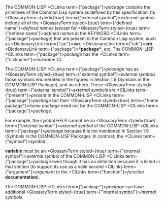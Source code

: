  



The COMMON-LISP <ClLinks  term={"package"}><i>package</i></ClLinks> contains the primitives of the Common Lisp system as defined by this specification. Its <GlossaryTerm styled={true} term={"external symbol"}><i>external symbols</i></GlossaryTerm> include all of the <GlossaryTerm styled={true} term={"defined name"}><i>defined names</i></GlossaryTerm> (except for <GlossaryTerm styled={true} term={"defined name"}><i>defined names</i></GlossaryTerm> in the KEYWORD <ClLinks  term={"package"}><i>package</i></ClLinks>) that are present in the Common Lisp system, such as <DictionaryLink  term={"car"}><b>car</b></DictionaryLink>, <DictionaryLink  term={"cdr"}><b>cdr</b></DictionaryLink>, <DictionaryLink  term={"package"}><b>\*package\*</b></DictionaryLink>, etc. The COMMON-LISP <ClLinks  term={"package"}><i>package</i></ClLinks> has the <ClLinks  term={"nickname"}><i>nickname</i></ClLinks> CL. 



The COMMON-LISP <ClLinks  term={"package"}><i>package</i></ClLinks> has as <GlossaryTerm styled={true} term={"external symbol"}><i>external symbols</i></GlossaryTerm> those symbols enumerated in the figures in Section 1.9 (Symbols in the COMMON-LISP Package), and no others. These <GlossaryTerm styled={true} term={"external symbol"}><i>external symbols</i></GlossaryTerm> are <ClLinks  term={"present"}><i>present</i></ClLinks> in the COMMON-LISP <ClLinks  term={"package"}><i>package</i></ClLinks> but their <GlossaryTerm styled={true} term={"home package"}><i>home package</i></GlossaryTerm> need not be the COMMON-LISP <ClLinks  term={"package"}><i>package</i></ClLinks>. 



For example, the symbol HELP cannot be an <GlossaryTerm styled={true} term={"external symbol"}><i>external symbol</i></GlossaryTerm> of the COMMON-LISP <ClLinks  term={"package"}><i>package</i></ClLinks> because it is not mentioned in Section 1.9 (Symbols in the COMMON-LISP Package). In contrast, the <ClLinks  term={"symbol"}><i>symbol</i></ClLinks> 







 



 



**variable** must be an <GlossaryTerm styled={true} term={"external symbol"}><i>external symbol</i></GlossaryTerm> of the COMMON-LISP <ClLinks  term={"package"}><i>package</i></ClLinks> even though it has no definition because it is listed in that section (to support its use as a valid second <ClLinks  term={"argument"}><i>argument</i></ClLinks> to the <ClLinks  term={"function"}><i>function</i></ClLinks> **documentation**). 



The COMMON-LISP <ClLinks  term={"package"}><i>package</i></ClLinks> can have additional <GlossaryTerm styled={true} term={"internal symbol"}><i>internal symbols</i></GlossaryTerm>. 



